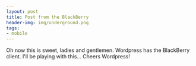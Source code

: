 ```yaml
---
layout: post
title: Post from the BlackBerry
header-img: img/underground.png
tags:
- mobile
---
```

Oh now this is sweet, ladies and gentlemen. Wordpress has the BlackBerry client. I'll be playing with this... Cheers Wordpress!
